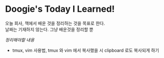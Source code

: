 # Doogie's Today I Learned!

오늘 회사, 책에서 배운 것을 정리하는 것을 목표로 한다.  
날짜는 기재하지 않는다. 그냥 배운것을 정리할 뿐


*정리해야할 내용*

* tmux, vim 사용법, tmux 와 vim 에서 복사했을 시 clipboard 로도 복사되게 하기

